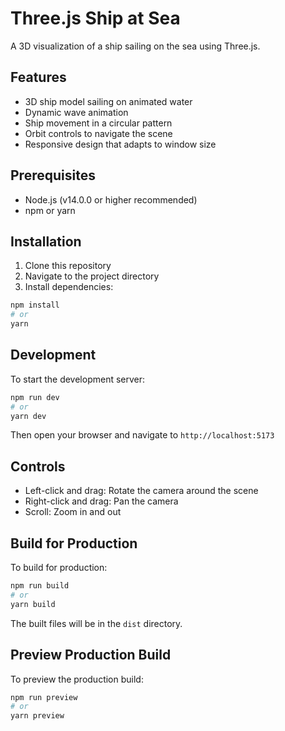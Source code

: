 # Three.js Ship at Sea

A 3D visualization of a ship sailing on the sea using Three.js.

## Features

- 3D ship model sailing on animated water
- Dynamic wave animation
- Ship movement in a circular pattern
- Orbit controls to navigate the scene
- Responsive design that adapts to window size

## Prerequisites

- Node.js (v14.0.0 or higher recommended)
- npm or yarn

## Installation

1. Clone this repository
2. Navigate to the project directory
3. Install dependencies:

```bash
npm install
# or
yarn
```

## Development

To start the development server:

```bash
npm run dev
# or
yarn dev
```

Then open your browser and navigate to `http://localhost:5173`

## Controls

- Left-click and drag: Rotate the camera around the scene
- Right-click and drag: Pan the camera
- Scroll: Zoom in and out

## Build for Production

To build for production:

```bash
npm run build
# or
yarn build
```

The built files will be in the `dist` directory.

## Preview Production Build

To preview the production build:

```bash
npm run preview
# or
yarn preview
``` 